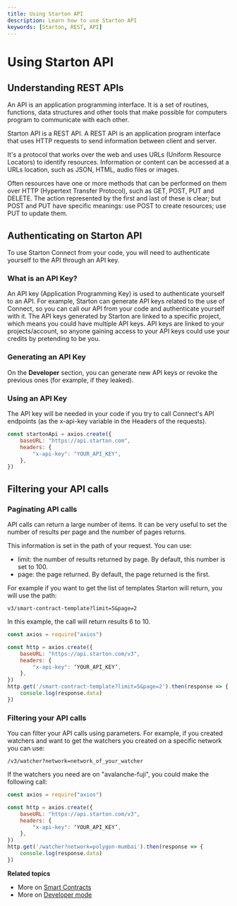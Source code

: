 ```yaml
---
title: Using Starton API
description: Learn how to use Starton API
keywords: [Starton, REST, API]
---
```


# Using Starton API

## Understanding REST APIs

An API is an application programming interface. It is a set of routines, functions, data structures and other tools that make possible for computers program to communicate with each other.

Starton API is a REST API. A REST API is an application program interface that uses HTTP requests to send information between client and server.

It's a protocol that works over the web and uses URLs (Uniform Resource Locators) to identify resources. Information or content can be accessed at a URLs location, such as JSON, HTML, audio files or images.

Often resources have one or more methods that can be performed on them over HTTP (Hypertext Transfer Protocol), such as GET, POST, PUT and DELETE. The action represented by the first and last of these is clear; but POST and PUT have specific meanings: use POST to create resources; use PUT to update them.

## Authenticating on Starton API

To use Starton Connect from your code, you will need to authenticate yourself to the API through an API key.

### What is an API Key?

An API key (Application Programming Key) is used to authenticate yourself to an API.
For example, Starton can generate API keys related to the use of Connect, so you can call our API from your code and authenticate yourself with it.
The API keys generated by Starton are linked to a specific project, which means you could have multiple API keys.
API keys are linked to your projects/account, so anyone gaining access to your API keys could use your credits by pretending to be you.

### Generating an API Key

On the **Developer** section, you can generate new API keys or revoke the previous ones (for example, if they leaked).

### Using an API Key

The API key will be needed in your code if you try to call Connect's API endpoints (as the x-api-key variable in the Headers of the requests).

```jsx showLineNumbers
const startonApi = axios.create({
	baseURL: "https://api.starton.com",
	headers: {
		"x-api-key": "YOUR_API_KEY",
	},
})
```

## Filtering your API calls

### Paginating API calls

API calls can return a large number of items. It can be very useful to set the number of results per page and the number of pages returns.

This information is set in the path of your request. You can use:

-   limit: the number of results returned by page. By default, this number is set to 100.
-   page: the page returned. By default, the page returned is the first. 

For example if you want to get the list of templates Starton will return, you will use the path:

`v3/smart-contract-template?limit=5&page=2`

In this example, the call will return results 6 to 10.

```jsx
const axios = require("axios")

const http = axios.create({
    baseURL: "https://api.starton.com/v3",
    headers: {
        "x-api-key": ‘YOUR_API_KEY’,
    },
})
http.get('/smart-contract-template?limit=5&page=2').then(response => {
    console.log(response.data)
})
```

### Filtering your API calls

You can filter your API calls using parameters. For example, if you created watchers and want to get the watchers you created on a specific network you can use:

`/v3/watcher?network=network_of_your_watcher`

If the watchers you need are on "avalanche-fuji", you could make the following call:

```jsx
const axios = require("axios")

const http = axios.create({
    baseURL: "https://api.starton.com/v3",
    headers: {
        "x-api-key": ‘YOUR_API_KEY’,
    },
})
http.get('/watcher?network=polygon-mumbai').then(response => {
    console.log(response.data)
})
```

**Related topics**

-   More on [Smart Contracts](/Smart-contract/understanding-smart-contracts.md)
-   More on [Developer mode](/Developer/Discovering-coding-interface.md)
